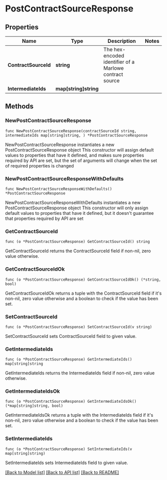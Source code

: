 # PostContractSourceResponse

## Properties

Name | Type | Description | Notes
------------ | ------------- | ------------- | -------------
**ContractSourceId** | **string** | The hex-encoded identifier of a Marlowe contract source | 
**IntermediateIds** | **map[string]string** |  | 

## Methods

### NewPostContractSourceResponse

`func NewPostContractSourceResponse(contractSourceId string, intermediateIds map[string]string, ) *PostContractSourceResponse`

NewPostContractSourceResponse instantiates a new PostContractSourceResponse object
This constructor will assign default values to properties that have it defined,
and makes sure properties required by API are set, but the set of arguments
will change when the set of required properties is changed

### NewPostContractSourceResponseWithDefaults

`func NewPostContractSourceResponseWithDefaults() *PostContractSourceResponse`

NewPostContractSourceResponseWithDefaults instantiates a new PostContractSourceResponse object
This constructor will only assign default values to properties that have it defined,
but it doesn't guarantee that properties required by API are set

### GetContractSourceId

`func (o *PostContractSourceResponse) GetContractSourceId() string`

GetContractSourceId returns the ContractSourceId field if non-nil, zero value otherwise.

### GetContractSourceIdOk

`func (o *PostContractSourceResponse) GetContractSourceIdOk() (*string, bool)`

GetContractSourceIdOk returns a tuple with the ContractSourceId field if it's non-nil, zero value otherwise
and a boolean to check if the value has been set.

### SetContractSourceId

`func (o *PostContractSourceResponse) SetContractSourceId(v string)`

SetContractSourceId sets ContractSourceId field to given value.


### GetIntermediateIds

`func (o *PostContractSourceResponse) GetIntermediateIds() map[string]string`

GetIntermediateIds returns the IntermediateIds field if non-nil, zero value otherwise.

### GetIntermediateIdsOk

`func (o *PostContractSourceResponse) GetIntermediateIdsOk() (*map[string]string, bool)`

GetIntermediateIdsOk returns a tuple with the IntermediateIds field if it's non-nil, zero value otherwise
and a boolean to check if the value has been set.

### SetIntermediateIds

`func (o *PostContractSourceResponse) SetIntermediateIds(v map[string]string)`

SetIntermediateIds sets IntermediateIds field to given value.



[[Back to Model list]](../README.md#documentation-for-models) [[Back to API list]](../README.md#documentation-for-api-endpoints) [[Back to README]](../README.md)


